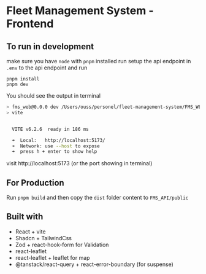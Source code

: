 # Fleet Management System - Frontend

## To run in development

make sure you have `node` with `pnpm` installed run
setup the api endpoint in `.env` to the api endpoint and run

```
pnpm install
pnpm dev
```

You should see the output in terminal

```bash
> fms_web@0.0.0 dev /Users/ouss/personel/fleet-management-system/FMS_WEB
> vite


  VITE v6.2.6  ready in 186 ms

  ➜  Local:   http://localhost:5173/
  ➜  Network: use --host to expose
  ➜  press h + enter to show help
```

visit http://localhost:5173 (or the port showing in terminal)

## For Production

Run `pnpm build` and then copy the `dist` folder content to `FMS_API/public`

## Built with

- React + vite
- Shadcn + TailwindCss
- Zod + react-hook-form for Validation
- react-leaflet
- react-leaflet + leaflet for map
- @tanstack/react-query + react-error-boundary (for suspense)
